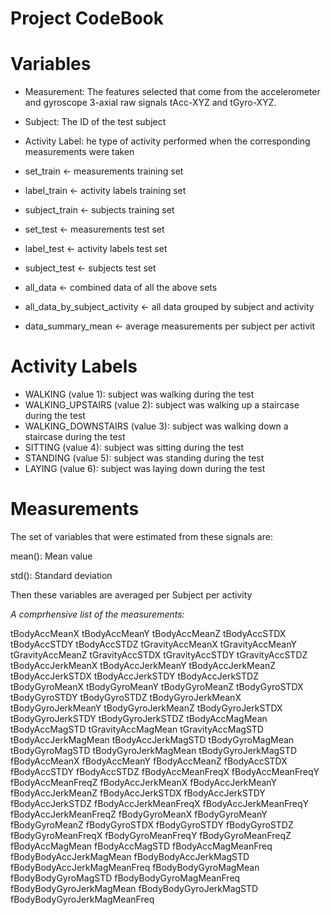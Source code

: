 # Project CodeBook

# Variables

* Measurement: The features selected that come from the accelerometer and gyroscope 3-axial raw signals tAcc-XYZ and tGyro-XYZ.
* Subject: The ID of the test subject
* Activity Label: he type of activity performed when the corresponding measurements were taken


* set_train <- measurements training set
* label_train <- activity labels training set
* subject_train <- subjects training set
* set_test <- measurements test set
* label_test <- activity labels test set
* subject_test <- subjects test set

* all_data <- combined data of all the above sets
* all_data_by_subject_activity <- all data grouped by subject and activity
* data_summary_mean <- average measurements per subject per activit


# Activity Labels


* WALKING (value 1): subject was walking during the test
* WALKING_UPSTAIRS (value 2): subject was walking up a staircase during the test
* WALKING_DOWNSTAIRS (value 3): subject was walking down a staircase during the test
* SITTING (value 4): subject was sitting during the test
* STANDING (value 5): subject was standing during the test
* LAYING (value 6): subject was laying down during the test

# Measurements

The set of variables that were estimated from these signals are: 

mean(): Mean value

std(): Standard deviation

Then these variables are averaged per Subject per activity 

*A comprhensive list of the measurements:*


tBodyAccMeanX 
tBodyAccMeanY 
tBodyAccMeanZ
tBodyAccSTDX
tBodyAccSTDY
tBodyAccSTDZ
tGravityAccMeanX
tGravityAccMeanY
tGravityAccMeanZ
tGravityAccSTDX
tGravityAccSTDY
tGravityAccSTDZ
tBodyAccJerkMeanX
tBodyAccJerkMeanY
tBodyAccJerkMeanZ
tBodyAccJerkSTDX
tBodyAccJerkSTDY
tBodyAccJerkSTDZ
tBodyGyroMeanX
tBodyGyroMeanY
tBodyGyroMeanZ
tBodyGyroSTDX
tBodyGyroSTDY
tBodyGyroSTDZ
tBodyGyroJerkMeanX
tBodyGyroJerkMeanY
tBodyGyroJerkMeanZ
tBodyGyroJerkSTDX
tBodyGyroJerkSTDY
tBodyGyroJerkSTDZ
tBodyAccMagMean
tBodyAccMagSTD
tGravityAccMagMean
tGravityAccMagSTD
tBodyAccJerkMagMean
tBodyAccJerkMagSTD
tBodyGyroMagMean
tBodyGyroMagSTD
tBodyGyroJerkMagMean
tBodyGyroJerkMagSTD
fBodyAccMeanX
fBodyAccMeanY
fBodyAccMeanZ
fBodyAccSTDX
fBodyAccSTDY
fBodyAccSTDZ
fBodyAccMeanFreqX
fBodyAccMeanFreqY
fBodyAccMeanFreqZ
fBodyAccJerkMeanX
fBodyAccJerkMeanY
fBodyAccJerkMeanZ
fBodyAccJerkSTDX
fBodyAccJerkSTDY
fBodyAccJerkSTDZ
fBodyAccJerkMeanFreqX
fBodyAccJerkMeanFreqY
fBodyAccJerkMeanFreqZ
fBodyGyroMeanX
fBodyGyroMeanY
fBodyGyroMeanZ
fBodyGyroSTDX
fBodyGyroSTDY
fBodyGyroSTDZ
fBodyGyroMeanFreqX
fBodyGyroMeanFreqY
fBodyGyroMeanFreqZ
fBodyAccMagMean
fBodyAccMagSTD
fBodyAccMagMeanFreq
fBodyBodyAccJerkMagMean
fBodyBodyAccJerkMagSTD
fBodyBodyAccJerkMagMeanFreq
fBodyBodyGyroMagMean
fBodyBodyGyroMagSTD
fBodyBodyGyroMagMeanFreq
fBodyBodyGyroJerkMagMean
fBodyBodyGyroJerkMagSTD
fBodyBodyGyroJerkMagMeanFreq
